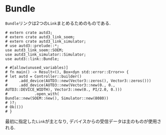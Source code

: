 # Bundle

`Bundle`リンクは2つの`Link`まとめるためのものである.

```rust,should_panic,edition2021
# extern crate autd3;
# extern crate autd3_link_soem;
# extern crate autd3_link_simulator;
# use autd3::prelude::*;
use autd3_link_soem::SOEM;
use autd3_link_simulator::Simulator;
use autd3::link::Bundle;

# #[allow(unused_variables)]
# fn main() -> Result<(), Box<dyn std::error::Error>> {
# let autd = Controller::builder()
#     .add_device(AUTD3::new(Vector3::zeros(), Vector3::zeros()))
#     .add_device(AUTD3::new(Vector3::new(0., 0., AUTD3::DEVICE_WIDTH), Vector3::new(0., PI/2.0, 0.)))
#            .open_with(
Bundle::new(SOEM::new(), Simulator::new(8080))
# )?;
# Ok(())
# }
```

最初に指定した`Link`が主となり, デバイスからの受信データは主のものが使用される.

